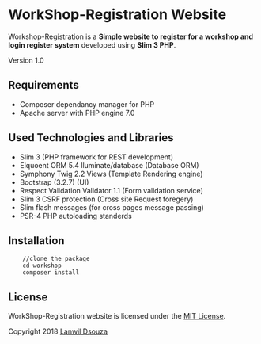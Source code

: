 # WorkShop-Registration Website

Workshop-Registration is a **Simple website to register for a workshop and login register system** developed using **Slim 3 PHP**.

Version 1.0

## Requirements

- Composer dependancy manager for PHP
- Apache server with PHP engine 7.0

##  Used Technologies and Libraries

- Slim 3 (PHP framework for REST development)
- Elquoent ORM 5.4 lluminate/database (Database ORM)
- Symphony Twig 2.2 Views (Template Rendering engine)
- Bootstrap (3.2.7) (UI)
- Respect Validation Validator 1.1 (Form validation service)
- Slim 3 CSRF protection (Cross site Request foregery)
- Slim flash messages (for cross pages message passing)
- PSR-4 PHP autoloading standerds


## Installation

```
    //clone the package
    cd workshop
    composer install

```



## License

 WorkShop-Registration website is licensed under the [MIT License](http://opensource.org/licenses/MIT).

Copyright 2018 [Lanwil Dsouza](http://lanwildsouza.tk/)

